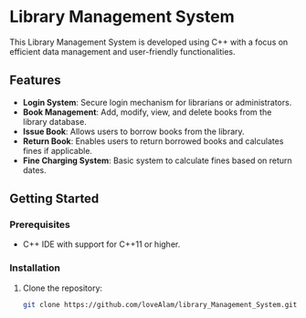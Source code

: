 # Library Management System

This Library Management System is developed using C++ with a focus on efficient data management and user-friendly functionalities.

## Features

- **Login System**: Secure login mechanism for librarians or administrators.
- **Book Management**: Add, modify, view, and delete books from the library database.
- **Issue Book**: Allows users to borrow books from the library.
- **Return Book**: Enables users to return borrowed books and calculates fines if applicable.
- **Fine Charging System**: Basic system to calculate fines based on return dates.

## Getting Started

### Prerequisites

- C++ IDE with support for C++11 or higher.

### Installation

1. Clone the repository:
   ```sh
   git clone https://github.com/loveAlam/library_Management_System.git
